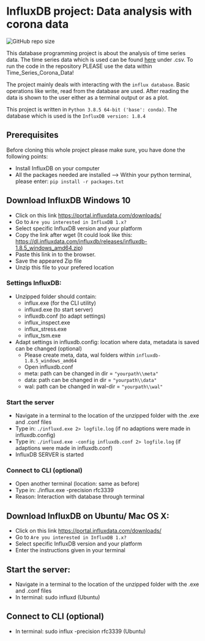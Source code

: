 # InfluxDB project: Data analysis with corona data

![GitHub repo size](https://img.shields.io/github/repo-size/TAsUjxnMIL/InfluxDB-project:-Data-analysis-with-corona-data)

This database programming project is about the analysis of time series data.
The time series data which is used can be found [here](https://ourworldindata.org/coronavirus-source-data) under .csv.
To run the code in the repository PLEASE use the data within Time_Series_Corona_Data!

The project mainly deals with interacting with the `influx database`. Basic operations like write, read from the database are 
used. After reading the data is shown to the user either as a terminal output or as a plot. 

This project is written in `Python 3.8.5 64-bit ('base': conda)`. The database which is used is the `InfluxDB version: 1.8.4`


## Prerequisites 

Before cloning this whole project please make sure, you have done the following points:
* Install InfluxDB on your computer
* All the packages needed are installed
  --> Within your python terminal, please enter: `pip install -r packages.txt`

## Download InfluxDB Windows 10
* Click on this link <https://portal.influxdata.com/downloads/>
* Go to `Are you interested in InfluxDB 1.x?` 
* Select specific InfluxDB version and your platform 
* Copy the link after wget
  (It could look like this: https://dl.influxdata.com/influxdb/releases/influxdb-1.8.5_windows_amd64.zip)
* Paste this link in to the browser. 
* Save the appeared Zip file 
* Unzip this file to your prefered location

### Settings InfluxDB: 
* Unzipped folder should contain:  
    * influx.exe        (for the CLI utility)
    * influxd.exe       (to start server)
    * influxdb.conf     (to adapt settings)
    * influx_inspect.exe
    * influx_stress.exe
    * influx_tsm.exe
* Adapt settings in influxdb.config: location where data, metadata is saved can be changed (optional)
    * Please create meta, data, wal folders within `influxdb-1.8.5_windows_amd64`
    * Open influxdb.conf
    * meta: path can be changed in dir = `"yourpath\\meta"` 
    * data: path can be changed in dir = `"yourpath\\data"` 
    * wal: path can be changed in wal-dir = `"yourpath\\wal"` 

### Start the server 
* Navigate in a terminal to the location of the unzipped folder with the .exe and .conf files
* Type in: `./influxd.exe 2> logfile.log` (if no adaptions were made in influxdb.config)
* Type in: `./influxd.exe -config influxdb.conf 2> logfile.log` (if adaptions were made in influxdb.conf)
* InfluxDB SERVER is started

### Connect to CLI (optional)
* Open another terminal (location: same as before)
* Type in: ./influx.exe -precision rfc3339 
* Reason: Interaction with database through terminal
    
    
## Download InfluxDB on Ubuntu/ Mac OS X:
* Click on this link <https://portal.influxdata.com/downloads/>
* Go to `Are you interested in InfluxDB 1.x?` 
* Select specific InfluxDB version and your platform 
* Enter the instructions given in your terminal

## Start the server: 
* Navigate in a terminal to the location of the unzipped folder with the .exe and .conf files
* In terminal: sudo influxd (Ubuntu)

## Connect to CLI (optional)
* In terminal: sudo influx -precision rfc3339 (Ubuntu)
